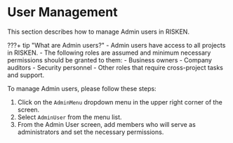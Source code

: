 # User Management

This section describes how to manage Admin users in RISKEN.

???+ tip "What are Admin users?"
    - Admin users have access to all projects in RISKEN.
    - The following roles are assumed and minimum necessary permissions should be granted to them:
        - Business owners
        - Company auditors
        - Security personnel
        - Other roles that require cross-project tasks and support.

To manage Admin users, please follow these steps:

1. Click on the `AdminMenu` dropdown menu in the upper right corner of the screen.
2. Select `AdminUser` from the menu list.
3. From the Admin User screen, add members who will serve as administrators and set the necessary permissions.